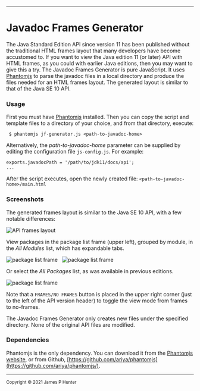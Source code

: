 ----------------
# Javadoc Frames Generator

The Java Standard Edition API since version 11 has been published without the
traditional HTML frames layout that many developers have become accustomed to. If
you want to view the Java edition 11 (or later) API with HTML frames, as you
could with earlier Java editions, then you may want to give this a try. The
Javadoc Frames Generator is pure JavaScript. It uses [Phantomjs](https://phantomjs.org)
to parse the javadoc files in a local directory and produce the files needed for
an HTML frames layout. The generated layout is similar to that of the Java SE
10 API. 

### Usage

First you must have [Phantomjs](https://phantomjs.org) installed. Then you can
copy the script and template files to a directory of your choice, and from that
directory, execute:

```
 $ phantomjs jf-generator.js <path-to-javadoc-home> 
```

Alternatively, the <em>path-to-javadoc-home</em> parameter can be supplied by
editing the configuration file ```js-config.js```. For example:
```
exports.javadocPath = '/path/to/jdk11/docs/api';
...
```
After the script executes, open the newly created file: ```<path-to-javadoc-home>/main.html```

### Screenshots

The generated frames layout is similar to the Java SE 10 API, with a few notable differences:

![API frames layout](https://user-images.githubusercontent.com/1900914/137644452-40538013-b511-4898-9cf0-be6bb91db7e0.png)

View packages in the package list frame (upper left), grouped by module, in the
<em>All Modules</em> list, which has expandable tabs.

![package list frame](https://user-images.githubusercontent.com/1900914/137644506-9e6ff21f-accb-44d9-ad33-b90420e5bb78.png)&nbsp;&nbsp;
![package list frame](https://user-images.githubusercontent.com/1900914/137644556-5b99184f-6ed5-44c9-8652-b1ae8e0da68c.png)

Or select the <em>All Packages</em> list, as was available in previous editions.

![package list frame](https://user-images.githubusercontent.com/1900914/137644572-049e370b-ef85-4bbd-982f-bb7d0c163a42.png)

Note that a <code>FRAMES/NO FRAMES</code> button is placed in the upper right corner (just
to the left of the API version header) to toggle the view mode from frames to
no-frames.

The Javadoc Frames Generator only creates new files under the specified directory.
None of the original API files are modified.

### Dependencies

Phantomjs is the only dependency. You can download it from the
[Phantomjs website](https://phantomjs.org/download.html), or from
Github, [https://github.com/ariya/phantomjs](https://github.com/ariya/phantomjs/).

---
<sub>Copyright &copy; 2021 James P Hunter</sub>
